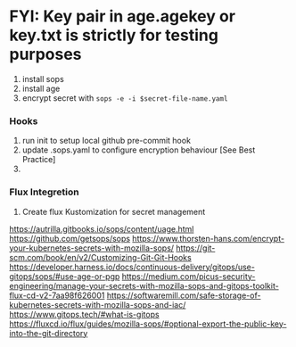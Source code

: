 # FYI: Key pair in age.agekey or key.txt is strictly for testing purposes

1. install sops
2. install age
3. encrypt secret with ```sops -e -i $secret-file-name.yaml```

### Hooks
1. run init to setup local github pre-commit hook
2. update .sops.yaml to configure encryption behaviour [See Best Practice]
3. 

### Flux Integretion
1. Create flux Kustomization for secret management

https://autrilla.gitbooks.io/sops/content/uage.html
https://github.com/getsops/sops
https://www.thorsten-hans.com/encrypt-your-kubernetes-secrets-with-mozilla-sops/
https://git-scm.com/book/en/v2/Customizing-Git-Git-Hooks
https://developer.harness.io/docs/continuous-delivery/gitops/use-gitops/sops/#use-age-or-pgp
https://medium.com/picus-security-engineering/manage-your-secrets-with-mozilla-sops-and-gitops-toolkit-flux-cd-v2-7aa98f626001
https://softwaremill.com/safe-storage-of-kubernetes-secrets-with-mozilla-sops-and-iac/
https://www.gitops.tech/#what-is-gitops
https://fluxcd.io/flux/guides/mozilla-sops/#optional-export-the-public-key-into-the-git-directory